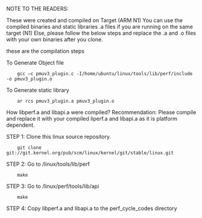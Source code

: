 NOTE TO THE READERS: 

These were created and compiled on Target (ARM N1) 
You can use the compiled binaries and static libraries .a files if you are running on the same target (N1)
Else, please follow the below steps and replace the .a and .o files with your own binaries after you clone.  

these are the compilation steps 

To Generate Object file

        gcc —c pmuv3_plugin.c -I/home/ubuntu/linux/tools/lib/perf/include -o pmuv3_plugin.o 

To Generate static library

        ar rcs pmuv3_plugin.a pmuv3_plugin.o

How libperf.a and libapi.a were compiled? Recommendation: Please compile and replace it with your compiled liperf.a and libapi.a as it is platform dependent. 

STEP 1: Clone this linux source repository.

        git clone git://git.kernel.org/pub/scm/linux/kernel/git/stable/linux.git

STEP 2: Go to /linux/tools/lib/perf 
        
        make 
        
STEP 3: Go to /linux/perf/tools/lib/api
        
        make 

STEP 4: Copy libperf.a and libapi.a to the perf_cycle_codes directory 


